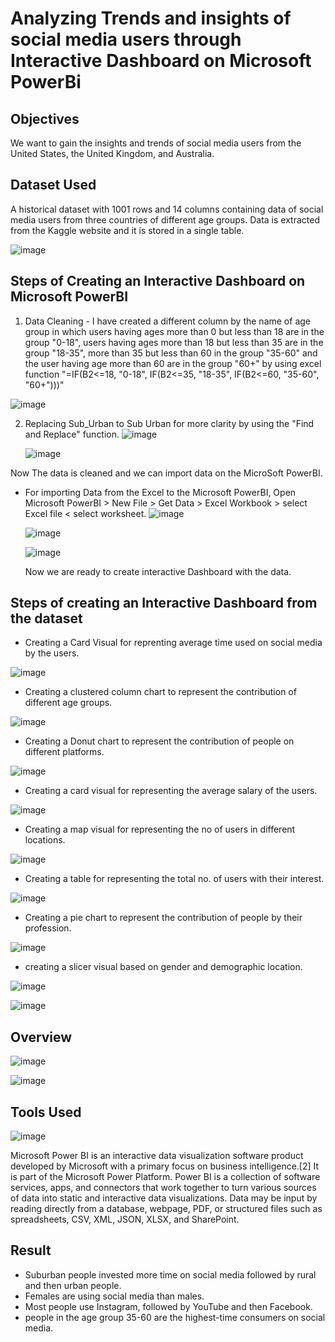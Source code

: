 # Analyzing Trends and insights of social media users through Interactive Dashboard on Microsoft PowerBi


## Objectives
We want to gain the insights and trends of social media users from the United States, the United Kingdom, and Australia. 

## Dataset Used
A historical dataset with 1001 rows and 14 columns containing data of social media users from three countries of different age groups. Data is extracted from the Kaggle website and it is stored in a single table.

![image](https://github.com/Sauravsingh0049/Data-Analysis-with-MySQL/assets/155745836/0f766b2c-a2b5-48bd-9c71-d6de94a34dd8)


## Steps of Creating an Interactive Dashboard on Microsoft PowerBI

1. Data Cleaning - I have created a different column by the name of age group in which users having ages more than 0 but less than 18 are in the group "0-18", users having ages more than 18 but less than 35 are in the group "18-35", more than 35 but less than 60 in the group "35-60" and the user having age more than 60 are in the group "60+" by using excel function "=IF(B2<=18, "0-18", IF(B2<=35, "18-35", IF(B2<=60, "35-60", "60+")))"
   
![image](https://github.com/Sauravsingh0049/Analyzing-Trends-and-insights-of-social-media-users/assets/155745836/ae6f0140-c61c-4636-8605-6c518d4b9f4b)

2. Replacing Sub_Urban to Sub Urban for more clarity by using the "Find and Replace" function.
   ![image](https://github.com/Sauravsingh0049/Analyzing-Trends-and-insights-of-social-media-users/assets/155745836/b8f04898-9b3d-4cda-9ef2-e628dce2a3d7)

   ![image](https://github.com/Sauravsingh0049/Analyzing-Trends-and-insights-of-social-media-users/assets/155745836/f186d226-ee9c-4663-9420-1b7a556d8830)

Now The data is cleaned and we can import data on the MicroSoft PowerBI.
- For importing Data from the Excel to the Microsoft PowerBI,
  Open Microsoft PowerBI > New File > Get Data > Excel Workbook > select Excel file < select worksheet.
  ![image](https://github.com/Sauravsingh0049/Analyzing-Trends-and-insights-of-social-media-users/assets/155745836/0805f1d9-893a-4ce2-8e4d-df26adda9de8)

  ![image](https://github.com/Sauravsingh0049/Analyzing-Trends-and-insights-of-social-media-users/assets/155745836/f6bd424c-221c-44a8-8fe7-ca21866ed248)

  ![image](https://github.com/Sauravsingh0049/Analyzing-Trends-and-insights-of-social-media-users/assets/155745836/31ed4110-be5d-4f38-9f5a-40df1432eb7c)

  Now we are ready to create interactive Dashboard with the data.

## Steps of creating an Interactive Dashboard from the dataset

- Creating a Card Visual for reprenting average time used on social media by the users.

![image](https://github.com/Sauravsingh0049/Analyzing-Trends-and-insights-of-social-media-users/assets/155745836/99bff980-718f-477d-9c5a-6655f7aae117)


- Creating a clustered column chart to represent the contribution of different age groups.
  
![image](https://github.com/Sauravsingh0049/Analyzing-Trends-and-insights-of-social-media-users/assets/155745836/c77ea102-cb13-4d8f-a8ab-07320ecbe20e)


- Creating a Donut chart to represent the contribution of people on different platforms.
  

![image](https://github.com/Sauravsingh0049/Analyzing-Trends-and-insights-of-social-media-users/assets/155745836/657d32f4-287d-49d3-8f99-84a150d70b09)

- Creating a card visual for representing the average salary of the users.

![image](https://github.com/Sauravsingh0049/Analyzing-Trends-and-insights-of-social-media-users/assets/155745836/d235a9bb-c1c1-4aa6-b082-08104a6ec968)



- Creating a map visual for representing the no of users in different locations.

![image](https://github.com/Sauravsingh0049/Analyzing-Trends-and-insights-of-social-media-users/assets/155745836/bcf9c657-233f-46de-ba38-5c3a3a17b080)



- Creating a table for representing the total no. of users with their interest.
  
![image](https://github.com/Sauravsingh0049/Analyzing-Trends-and-insights-of-social-media-users/assets/155745836/4aa80d32-95d7-4805-8212-64ed3858d07a)


- Creating a pie chart to represent the contribution of people by their profession.

![image](https://github.com/Sauravsingh0049/Analyzing-Trends-and-insights-of-social-media-users/assets/155745836/0023f618-2caf-4730-8b9e-34ceb8afc6b1)


- creating a slicer visual based on gender and demographic location.

![image](https://github.com/Sauravsingh0049/Analyzing-Trends-and-insights-of-social-media-users/assets/155745836/34f6017a-55bb-4d00-83b7-39d14c58bd98)

![image](https://github.com/Sauravsingh0049/Analyzing-Trends-and-insights-of-social-media-users/assets/155745836/ba2a4d2f-e068-4e70-81de-96ed6b9919a8)


## Overview
![image](https://github.com/Sauravsingh0049/Analyzing-Trends-and-insights-of-social-media-users/assets/155745836/a7e0b414-3c5c-4c8b-b9fc-4e9ce22f2a1a)

![image](https://github.com/Sauravsingh0049/Analyzing-Trends-and-insights-of-social-media-users/assets/155745836/5d8f3557-b57e-4cde-8388-1cd5d05c5a86)



## Tools Used
![image](https://github.com/Sauravsingh0049/Analyzing-Trends-and-insights-of-social-media-users/assets/155745836/0930ebb4-1abf-403b-ba6c-903b69492a58)


Microsoft Power BI is an interactive data visualization software product developed by Microsoft with a primary focus on business intelligence.[2] It is part of the Microsoft Power Platform. Power BI is a collection of software services, apps, and connectors that work together to turn various sources of data into static and interactive data visualizations. Data may be input by reading directly from a database, webpage, PDF, or structured files such as spreadsheets, CSV, XML, JSON, XLSX, and SharePoint.

## Result
- Suburban people invested more time on social media followed by rural and then urban people.
- Females are using social media than males.
- Most people use Instagram, followed by YouTube and then Facebook.
- people in the age group 35-60 are the highest-time consumers on social media.



